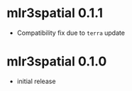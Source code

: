 <!-- NEWS.md is maintained by https://cynkra.github.io/fledge, do not edit -->

# mlr3spatial 0.1.1

- Compatibility fix due to `terra` update


# mlr3spatial 0.1.0

- initial release

